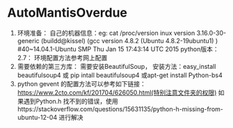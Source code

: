# AutoMantisOverdue
1. 环境准备：
   自己的机器信息：eg: cat /proc/version
   inux version 3.16.0-30-generic (buildd@kissel) (gcc version 4.8.2 (Ubuntu 4.8.2-19ubuntu1) ) #40~14.04.1-Ubuntu SMP Thu Jan 15 17:43:14 UTC 2015
   python版本：2.7：
   环境配置方法参考网上配置
2. 需要依赖的第三方库：
   需要安装BeautifulSoup，
   安装方法：easy_install beautifulsoup4 或 pip intall beautifulsoup4 或apt-get install Python-bs4
3. python gevent 的配置方法可以参考如下链接：
	https://www.2cto.com/kf/201704/626050.html(特别注意文件夹的权限)
	如果遇到Python.h 找不到的错误，使用https://stackoverflow.com/questions/15631135/python-h-missing-from-ubuntu-12-04 进行解决